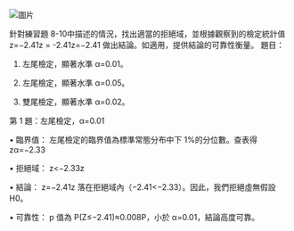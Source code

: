 ![圖片](https://github.com/user-attachments/assets/a84d77df-cdfa-4557-9883-ac96d435900c)

針對練習題 8-10中描述的情況，找出適當的拒絕域，並根據觀察到的檢定統計值 z=−2.41z = -2.41z=−2.41 做出結論。如適用，提供結論的可靠性衡量。
題目：
1.	左尾檢定，顯著水準 α=0.01。
   
2.	左尾檢定，顯著水準 α=0.05。
   
3.	雙尾檢定，顯著水準 α=0.02。

第 1 題：左尾檢定，α=0.01

•	臨界值： 左尾檢定的臨界值為標準常態分布中下 1%的分位數。查表得 zα=−2.33

•	拒絕域： z<−2.33z 

•	結論： z=−2.41z  落在拒絕域內（−2.41<−2.33）。因此，我們拒絕虛無假設 H0。

•	可靠性： p 值為 P(Z≤−2.41)≈0.008P，小於 α=0.01，結論高度可靠。

